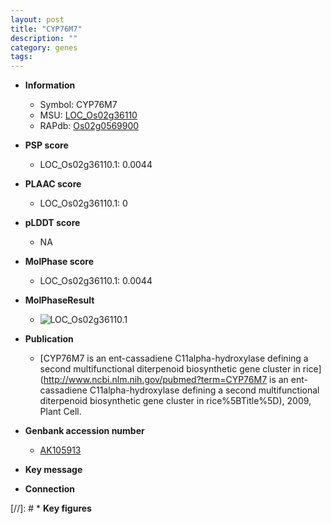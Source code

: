```yaml
---
layout: post
title: "CYP76M7"
description: ""
category: genes
tags: 
---
```


* **Information**  
    + Symbol: CYP76M7  
    + MSU: [LOC_Os02g36110](http://rice.plantbiology.msu.edu/cgi-bin/ORF_infopage.cgi?orf=LOC_Os02g36110)  
    + RAPdb: [Os02g0569900](http://rapdb.dna.affrc.go.jp/viewer/gbrowse_details/irgsp1?name=Os02g0569900)  

* **PSP score**  
    + LOC_Os02g36110.1: 0.0044 

* **PLAAC score**  
    + LOC_Os02g36110.1: 0 

* **pLDDT score**
    + NA


* **MolPhase score**
    + LOC_Os02g36110.1: 0.0044

* **MolPhaseResult**
    + ![LOC_Os02g36110.1](https://ricepsp.github.io/pictures/LOC_Os02g/LOC_Os02g36110.1.png)

* **Publication**  
    + [CYP76M7 is an ent-cassadiene C11alpha-hydroxylase defining a second multifunctional diterpenoid biosynthetic gene cluster in rice](http://www.ncbi.nlm.nih.gov/pubmed?term=CYP76M7 is an ent-cassadiene C11alpha-hydroxylase defining a second multifunctional diterpenoid biosynthetic gene cluster in rice%5BTitle%5D), 2009, Plant Cell.

* **Genbank accession number**  
    + [AK105913](http://www.ncbi.nlm.nih.gov/nuccore/AK105913)

* **Key message**  

* **Connection**  

[//]: # * **Key figures**  


